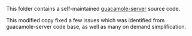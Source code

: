 This folder contains a self-maintained [guacamole-server](https://github.com/apache/guacamole-server) source code.

This modified copy fixed a few issues which was identified from guacamole-server
code base, as well as many on demand simplification.